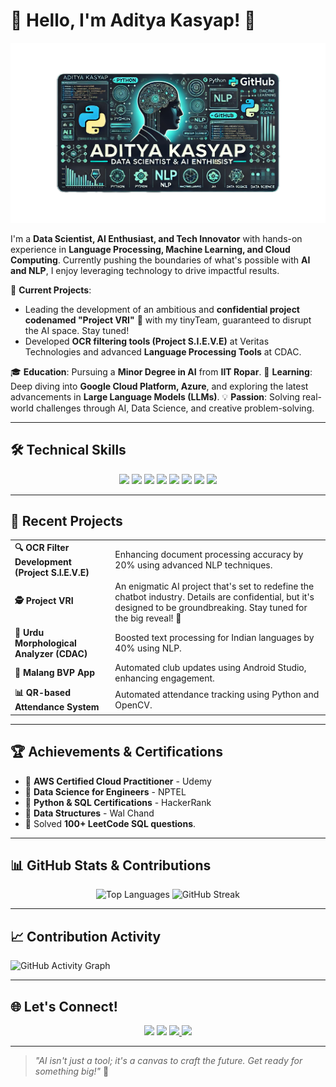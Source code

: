 # 👋 Hello, I'm Aditya Kasyap! 🚀

![Banner](https://github.com/thekasyap/thekasyap/raw/main/banner2.png)

I'm a **Data Scientist, AI Enthusiast, and Tech Innovator** with hands-on experience in **Language Processing, Machine Learning, and Cloud Computing**. Currently pushing the boundaries of what's possible with **AI and NLP**, I enjoy leveraging technology to drive impactful results.

🔭 **Current Projects**:
- Leading the development of an ambitious and **confidential project codenamed "Project VRI"** 🚀 with my tinyTeam, guaranteed to disrupt the AI space. Stay tuned!
- Developed **OCR filtering tools (Project S.I.E.V.E)** at Veritas Technologies and advanced **Language Processing Tools** at CDAC.

🎓 **Education**: Pursuing a **Minor Degree in AI** from **IIT Ropar**.
🌱 **Learning**: Deep diving into **Google Cloud Platform, Azure**, and exploring the latest advancements in **Large Language Models (LLMs)**.
💡 **Passion**: Solving real-world challenges through AI, Data Science, and creative problem-solving.

---

## 🛠️ Technical Skills

<p align="center">
  <img src="https://img.shields.io/badge/Python-3776AB?style=for-the-badge&logo=python&logoColor=white" />
  <img src="https://img.shields.io/badge/TensorFlow-FF6F00?style=for-the-badge&logo=tensorflow&logoColor=white" />
  <img src="https://img.shields.io/badge/Transformers-0066CC?style=for-the-badge&logo=huggingface&logoColor=white" />
  <img src="https://img.shields.io/badge/NLP-blueviolet?style=for-the-badge&logo=nlp&logoColor=white" />
  <img src="https://img.shields.io/badge/AWS-FF9900?style=for-the-badge&logo=amazon-aws&logoColor=white" />
  <img src="https://img.shields.io/badge/Azure-0078D4?style=for-the-badge&logo=microsoft-azure&logoColor=white" />
  <img src="https://img.shields.io/badge/SQL-4479A1?style=for-the-badge&logo=postgresql&logoColor=white" />
  <img src="https://img.shields.io/badge/Power_BI-F2C811?style=for-the-badge&logo=power-bi&logoColor=black" />
</p>

---

## 🚀 Recent Projects

<table>
  <tr>
    <td><b>🔍 OCR Filter Development (Project S.I.E.V.E)</b></td>
    <td>Enhancing document processing accuracy by 20% using advanced NLP techniques.</td>
  </tr>
  <tr>
    <td><b>🕵️ Project VRI</b></td>
    <td>An enigmatic AI project that's set to redefine the chatbot industry. Details are confidential, but it's designed to be groundbreaking. Stay tuned for the big reveal! 🌟</td>
  </tr>
  <tr>
    <td><b>🔄 Urdu Morphological Analyzer (CDAC)</b></td>
    <td>Boosted text processing for Indian languages by 40% using NLP.</td>
  </tr>
  <tr>
    <td><b>📱 Malang BVP App</b></td>
    <td>Automated club updates using Android Studio, enhancing engagement.</td>
  </tr>
  <tr>
    <td><b>📊 QR-based Attendance System</b></td>
    <td>Automated attendance tracking using Python and OpenCV.</td>
  </tr>
</table>

---

## 🏆 Achievements & Certifications

- 🏅 **AWS Certified Cloud Practitioner** - Udemy
- 🏅 **Data Science for Engineers** - NPTEL
- 🏅 **Python & SQL Certifications** - HackerRank
- 🏅 **Data Structures** - Wal Chand
- 🏅 Solved **100+ LeetCode SQL questions**.

---

## 📊 GitHub Stats & Contributions
<div align="center">
  <img src="https://github-readme-stats.vercel.app/api/top-langs/?username=thekasyap&layout=compact&theme=radical&count_private=true" alt="Top Languages" />
  <img src="https://streak-stats.demolab.com/?user=thekasyap&theme=radical&count_private=true" alt="GitHub Streak" />
</div>

---

## 📈 Contribution Activity
![GitHub Activity Graph](https://github-readme-activity-graph.vercel.app/graph?username=thekasyap&theme=react-dark&count_private=true)

---

## 🌐 Let's Connect!

<p align="center">
  <a href="https://www.adibiz.in"><img src="https://img.shields.io/badge/Website-FF5733?style=for-the-badge&logo=google-chrome&logoColor=white" /></a>
  <a href="https://adibiz.in/linkedin"><img src="https://img.shields.io/badge/LinkedIn-0077B5?style=for-the-badge&logo=linkedin&logoColor=white" /></a>
  <a href="mailto:aditya@adibiz.in?subject=Inquiry%20from%20GitHub%20Profile&body=Hello%20Aditya,%0A%0AI%20found%20your%20GitHub%20profile%20and%20would%20love%20to%20discuss%20potential%20collaborations%20or%20inquire%20about%20your%20services.%0A%0AHere%20are%20a%20few%20details%20about%20my%20project:%0A1.%20Project%20Goals:%0A-%20%5BBriefly%20describe%20your%20project%20goals%5D%0A2.%20Services%20Interested%20In:%0A-%20%5B%20%5D%20AI%20Chatbots%0A-%20%5B%20%5D%20Data%20Visualization%0A-%20%5B%20%5D%20Business%20Analytics%0A-%20%5B%20%5D%20Automation%0A%0AThank%20you!%0A%0ABest%20regards,%0A%5BYour%20Name%5D" target="_blank">
    <img src="https://img.shields.io/badge/Email-D14836?style=for-the-badge&logo=gmail&logoColor=white" />
  </a>
  <a href="https://instagram.com/thekasyap"><img src="https://img.shields.io/badge/Instagram-E4405F?style=for-the-badge&logo=instagram&logoColor=white" /></a>
</p>


---

> *"AI isn't just a tool; it's a canvas to craft the future. Get ready for something big!"* 🚀
